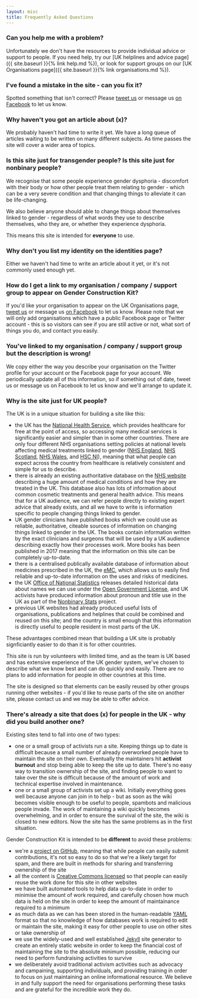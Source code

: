 ```yaml
---
layout: misc
title: Frequently Asked Questions
---
```


### Can you help me with a problem?

Unfortunately we don't have the resources to provide individual advice or support to people. If you need help, try our [UK helplines and advice page]({{ site.baseurl }}{% link help.md %}), or look for support groups on our [UK Organisations page]({{ site.baseurl }}{% link organisations.md %}).

### I've found a mistake in the site - can you fix it?

Spotted something that isn't correct? Please [tweet us](https://twitter.com/genderkit) or message us [on Facebook](https://www.facebook.com/genderkit) to let us know.

### Why haven't you got an article about (x)?

We probably haven't had time to write it yet. We have a long queue of articles waiting to be written on many different subjects. As time passes the site will cover a wider area of topics.

### Is this site just for transgender people? Is this site just for nonbinary people?

We recognise that some people experience gender dysphoria - discomfort with their body or how other people treat them relating to gender - which can be a very severe condition and that changing things to alleviate it can be life-changing.

We also believe anyone should able to change things about themselves linked to gender - regardless of what words they use to describe themselves, who they are, or whether they experience dysphoria.

This means this site is intended for **everyone** to use.

### Why don't you list my identity on the identities page?

Either we haven't had time to write an article about it yet, or it's not commonly used enough yet.

### How do I get a link to my organisation / company / support group to appear on Gender Construction Kit?

If you'd like your organisation to appear on the UK Organisations page, [tweet us](https://twitter.com/genderkit) or message us [on Facebook](https://www.facebook.com/genderkit) to let us know. Please note that we will only add organisations which have a public Facebook page or Twitter account - this is so visitors can see if you are still active or not, what sort of things you do, and contact you easily.

### You've linked to my organisation / company / support group but the description is wrong!

We copy either the way you describe your organisation on the Twitter profile for your account or the Facebook page for your account. We periodically update all of this information, so if something out of date, tweet us or message us on Facebook to let us know and we'll arrange to update it.

### Why is the site just for UK people?

The UK is in a unique situation for building a site like this:

- the UK has the [National Health Service](https://en.wikipedia.org/wiki/National_Health_Service), which provides healthcare for free at the point of access, so accessing many medical services is significantly easier and simpler than in some other countries. There are only four different NHS organisations setting policies at national levels affecting medical treatments linked to gender ([NHS England](https://en.wikipedia.org/wiki/National_Health_Service_(England)), [NHS Scotland](https://en.wikipedia.org/wiki/NHS_Scotland), [NHS Wales](https://en.wikipedia.org/wiki/NHS_Wales), and [HSC NI](https://en.wikipedia.org/wiki/Health_and_Social_Care_in_Northern_Ireland)), meaning that what people can expect across the country from healthcare is relatively consistent and simple for us to describe.
- there is already an existing authoritative database on the [NHS website](http://www.nhs.uk/conditions/Pages/hub.aspx) describing a huge amount of medical conditions and how they are treated in the UK. This database also has lots of information about common cosmetic treatments and general health advice. This means that for a UK audience, we can refer people directly to existing expert advice that already exists, and all we have to write is information specific to people changing things linked to gender.
- UK gender clinicians have published books which we could use as reliable, authoritative, citeable sources of information on changing things linked to gender in the UK. The books contain information written by the exact clinicians and surgeons that will be used by a UK audience describing exactly how their processes work. More books has been published in 2017 meaning that the information on this site can be completely up-to-date.
- there is a centralised publically available database of information about medicines prescribed in the UK, the [eMC](https://www.medicines.org.uk/emc/), which allows us to easily find reliable and up-to-date information on the uses and risks of medicines.
- the UK [Office of National Statistics](https://www.ons.gov.uk/) releases detailed historical data about names we can use under the [Open Government License](http://www.nationalarchives.gov.uk/doc/open-government-licence/version/3/), and UK activists have produced information about pronoun and title use in the UK as part of the [Nonbinary Stats](http://nonbinarystats.tumblr.com/) project.
- previous UK websites had already produced useful lists of organisations, publications and helplines that could be combined and reused on this site; and the country is small enough that this information is directly useful to people resident in most parts of the UK.

These advantages combined mean that building a UK site is probably signficiantly easier to do than it is for other countries.

This site is run by volunteers with limited time, and as the team is UK based and has extensive experience of the UK gender system, we've chosen to describe what we know best and can do quickly and easily. There are no plans to add information for people in other countries at this time.

The site is designed so that elements can be easily reused by other groups running other websites - if you'd like to reuse parts of the site on another site, please contact us and we may be able to offer advice.

### There's already a site that does (x) for people in the UK - why did you build another one?

Existing sites tend to fall into one of two types:

- one or a small group of activists run a site. Keeping things up to date is difficult because a small number of already overworked people have to maintain the site on their own. Eventually the maintainers hit **activist burnout** and stop being able to keep the site up to date. There's no easy way to transition ownership of the site, and finding people to want to take over the site is difficult because of the amount of work and technical expertise involved in maintenance.
- one or a small group of activists set up a wiki. Initially everything goes well because anyone can join in to help - but as soon as the wiki becomes visible enough to be useful to people, spambots and malicious people invade. The work of maintaining a wiki quickly becomes overwhelming, and in order to ensure the survival of the site, the wiki is closed to new editors. Now the site has the same problems as in the first situation.

Gender Construction Kit is intended to be **different** to avoid these problems:

- we're a [project on GitHub](https://github.com/genderkit/genderkit), meaning that while people can easily submit contributions, it's not so easy to do so that we're a likely target for spam, and there are built in methods for sharing and transferring ownership of the site
- all the content is [Creative Commons licensed](https://creativecommons.org/licenses/by/4.0/) so that people can easily reuse the work done for this site in other websites
- we have built automated tools to help data up-to-date in order to minimise the amount of work required, and carefully chosen how much data is held on the site in order to keep the amount of maintainance required to a minimum
- as much data as we can has been stored in the human-readable [YAML](https://en.wikipedia.org/wiki/YAML) format so that no knowledge of how databases work is required to edit or maintain the site, making it easy for other people to use on other sites or take ownership of
- we use the widely-used and well established [Jekyll](https://en.wikipedia.org/wiki/Jekyll_(software)) site generator to create an entirely static website in order to keep the financial cost of maintaining the site to the absolute minimum possible, reducing our need to perform fundraising activities to survive
- we deliberately avoid traditional activism activities such as advocacy and campaining, supporting individuals, and providing training in order to focus on just maintaining an online informational resource. We believe in and fully support the need for organisations performing these tasks and are grateful for the incredible work they do.